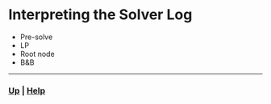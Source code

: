 # Interpreting the Solver Log

- Pre-solve
- LP
- Root node
- B&B

------------------------------------------------------------------------------

### [Up][up] | [Help][help]

[up]: ../README.md
[help]: ../../0_help/README.md